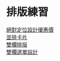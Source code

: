 # 排版練習
<a href="https://codepen.io/vickyj304/pen/yLoYwro" target="_blank">絕對定位設計優惠價</a><br>
<a href="https://codepen.io/vickyj304/pen/QWgMxgv" target="_blank">並排卡片</a><br>
<a href="https://codepen.io/vickyj304/pen/vYZJwGw" target="_blank">雙欄排版</a><br>
<a href="https://codepen.io/vickyj304/pen/powWXmG" target="_blank">雙欄選單設計</a><br>


